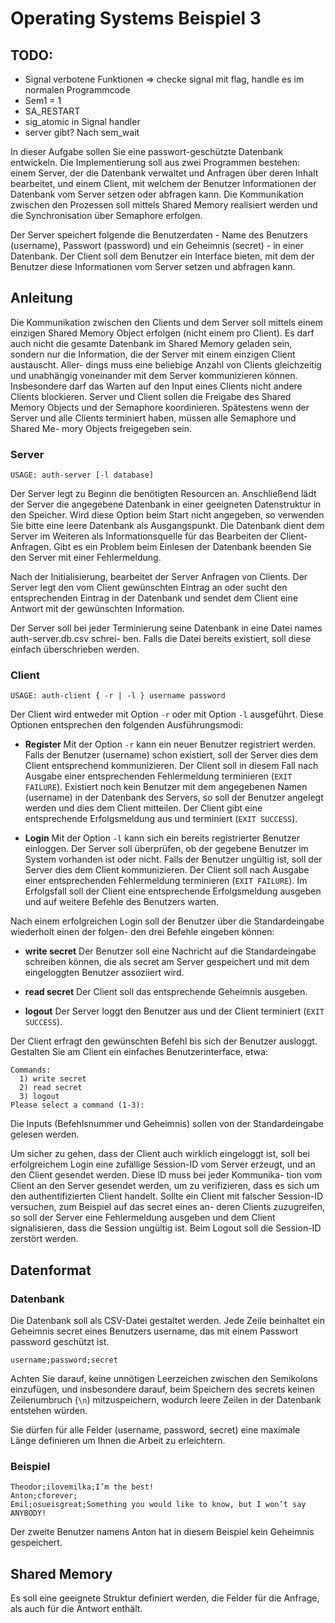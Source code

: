 # Operating Systems Beispiel 3

## TODO:

- Signal verbotene Funktionen => checke signal mit flag, handle es im normalen Programmcode
- Sem1 = 1
- SA_RESTART
- sig_atomic in Signal handler
- server gibt? Nach sem_wait

In dieser Aufgabe sollen Sie eine passwort-geschützte Datenbank entwickeln. Die Implementierung soll aus zwei Programmen bestehen: einem Server, der die Datenbank verwaltet und Anfragen über deren Inhalt bearbeitet, und einem Client, mit welchem der Benutzer Informationen der Datenbank vom Server setzen oder abfragen kann. Die Kommunikation zwischen den Prozessen soll mittels Shared Memory realisiert werden und die Synchronisation über Semaphore erfolgen.

Der Server speichert folgende die Benutzerdaten - Name des Benutzers (username), Passwort (password) und ein Geheimnis (secret) - in einer Datenbank. Der Client soll dem Benutzer ein Interface bieten, mit dem der Benutzer diese Informationen vom Server setzen und abfragen kann.

## Anleitung

Die Kommunikation zwischen den Clients und dem Server soll mittels einem einzigen Shared Memory Object erfolgen (nicht einem pro Client). Es darf auch nicht die gesamte Datenbank im Shared Memory geladen sein, sondern nur die Information, die der Server mit einem einzigen Client austauscht. Aller- dings muss eine beliebige Anzahl von Clients gleichzeitig und unabhängig voneinander mit dem Server kommunizieren können. Insbesondere darf das Warten auf den Input eines Clients nicht andere Clients blockieren.
Server und Client sollen die Freigabe des Shared Memory Objects und der Semaphore koordinieren. Spätestens wenn der Server und alle Clients terminiert haben, müssen alle Semaphore und Shared Me- mory Objects freigegeben sein.

### Server

    USAGE: auth-server [-l database]

Der Server legt zu Beginn die benötigten Resourcen an. Anschließend lädt der Server die angegebene Datenbank in einer geeigneten Datenstruktur in den Speicher. Wird diese Option beim Start nicht angegeben, so verwenden Sie bitte eine leere Datenbank als Ausgangspunkt. Die Datenbank dient dem Server im Weiteren als Informationsquelle für das Bearbeiten der Client-Anfragen. Gibt es ein Problem beim Einlesen der Datenbank beenden Sie den Server mit einer Fehlermeldung.

Nach der Initialisierung, bearbeitet der Server Anfragen von Clients. Der Server legt den vom Client gewünschten Eintrag an oder sucht den entsprechenden Eintrag in der Datenbank und sendet dem Client eine Antwort mit der gewünschten Information.

Der Server soll bei jeder Terminierung seine Datenbank in eine Datei names auth-server.db.csv schrei- ben. Falls die Datei bereits existiert, soll diese einfach überschrieben werden.

### Client

    USAGE: auth-client { -r | -l } username password

Der Client wird entweder mit Option `-r` oder mit Option `-l` ausgeführt. Diese Optionen entsprechen den folgenden Ausführungsmodi:

- __Register__ Mit der Option `-r` kann ein neuer Benutzer registriert werden. Falls der Benutzer (username) schon existiert, soll der Server dies dem Client entsprechend kommunizieren. Der Client soll in diesem Fall nach Ausgabe einer entsprechenden Fehlermeldung terminieren (`EXIT FAILURE`). Existiert noch kein Benutzer mit dem angegebenen Namen (username) in der Datenbank des Servers, so soll der Benutzer angelegt werden und dies dem Client mitteilen. Der Client gibt eine entsprechende Erfolgsmeldung aus und terminiert (`EXIT SUCCESS`).

- __Login__ Mit der Option `-l` kann sich ein bereits registrierter Benutzer einloggen. Der Server soll überprüfen, ob der gegebene Benutzer im System vorhanden ist oder nicht. Falls der Benutzer ungültig ist, soll der Server dies dem Client kommunizieren. Der Client soll nach Ausgabe einer entsprechenden Fehlermeldung terminieren (`EXIT FAILURE`). Im Erfolgsfall soll der Client eine entsprechende Erfolgsmeldung ausgeben und auf weitere Befehle des Benutzers warten.

Nach einem erfolgreichen Login soll der Benutzer über die Standardeingabe wiederholt einen der folgen- den drei Befehle eingeben können:

- __write secret__ Der Benutzer soll eine Nachricht auf die Standardeingabe schreiben können, die als secret am Server gespeichert und mit dem eingeloggten Benutzer assoziiert wird.

- __read secret__ Der Client soll das entsprechende Geheimnis ausgeben.

- __logout__ Der Server loggt den Benutzer aus und der Client terminiert (`EXIT SUCCESS`).

Der Client erfragt den gewünschten Befehl bis sich der Benutzer ausloggt. Gestalten Sie am Client ein einfaches Benutzerinterface, etwa:

    Commands:
      1) write secret
      2) read secret
      3) logout
    Please select a command (1-3):

Die Inputs (Befehlsnummer und Geheimnis) sollen von der Standardeingabe gelesen werden.

Um sicher zu gehen, dass der Client auch wirklich eingeloggt ist, soll bei erfolgreichem Login eine zufällige Session-ID vom Server erzeugt, und an den Client gesendet werden. Diese ID muss bei jeder Kommunika- tion vom Client an den Server gesendet werden, um zu verifizieren, dass es sich um den authentifizierten Client handelt. Sollte ein Client mit falscher Session-ID versuchen, zum Beispiel auf das secret eines an- deren Clients zuzugreifen, so soll der Server eine Fehlermeldung ausgeben und dem Client signalisieren, dass die Session ungültig ist. Beim Logout soll die Session-ID zerstört werden.

## Datenformat

### Datenbank

Die Datenbank soll als CSV-Datei gestaltet werden. Jede Zeile beinhaltet ein Geheimnis secret eines Benutzers username, das mit einem Passwort password geschützt ist.

    username;password;secret

Achten Sie darauf, keine unnötigen Leerzeichen zwischen den Semikolons einzufügen, und insbesondere darauf, beim Speichern des secrets keinen Zeilenumbruch (`\n`) mitzuspeichern, wodurch leere Zeilen in der Datenbank entstehen würden.

Sie dürfen für alle Felder (username, password, secret) eine maximale Länge definieren um Ihnen die Arbeit zu erleichtern.

### Beispiel

    Theodor;ilovemilka;I’m the best!
    Anton;cforever;
    Emil;osueisgreat;Something you would like to know, but I won’t say ANYBODY!

Der zweite Benutzer namens Anton hat in diesem Beispiel kein Geheimnis gespeichert.

## Shared Memory

Es soll eine geeignete Struktur definiert werden, die Felder für die Anfrage, als auch für die Antwort enthält.
